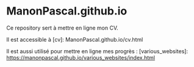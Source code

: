 # ManonPascal.github.io

Ce repository sert à mettre en ligne mon CV.

Il est accessible à 
[cv]: ManonPascal.github.io/cv.html

Il est aussi utilisé pour mettre en ligne mes progrès :
[various_websites]: https://manonpascal.github.io/various_websites/index.html 
